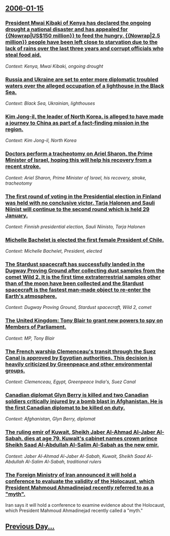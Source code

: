 ## [2006-01-15](/news/2006/01/15/index.md)

### [ President Mwai Kibaki of Kenya has declared the ongoing drought a national disaster and has appealed for {{Nowrap|US$150 million}} to feed the hungry. {{Nowrap|2.5 million}} people have been left close to starvation due to the lack of rains over the last three years and corrupt officials who steal food aid. ](/news/2006/01/15/president-mwai-kibaki-of-kenya-has-declared-the-ongoing-drought-a-national-disaster-and-has-appealed-for-nowrap-us-150-million-to-feed.md)
_Context: Kenya, Mwai Kibaki, ongoing drought_

### [ Russia and Ukraine are set to enter more diplomatic troubled waters over the alleged occupation of a lighthouse in the Black Sea. ](/news/2006/01/15/russia-and-ukraine-are-set-to-enter-more-diplomatic-troubled-waters-over-the-alleged-occupation-of-a-lighthouse-in-the-black-sea.md)
_Context: Black Sea, Ukrainian, lighthouses_

### [ Kim Jong-il, the leader of North Korea, is alleged to have made a journey to China as part of a fact-finding mission in the region. ](/news/2006/01/15/kim-jong-il-the-leader-of-north-korea-is-alleged-to-have-made-a-journey-to-china-as-part-of-a-fact-finding-mission-in-the-region.md)
_Context: Kim Jong-il, North Korea_

### [ Doctors perform a tracheotomy on Ariel Sharon, the Prime Minister of Israel, hoping this will help his recovery from a recent stroke. ](/news/2006/01/15/doctors-perform-a-tracheotomy-on-ariel-sharon-the-prime-minister-of-israel-hoping-this-will-help-his-recovery-from-a-recent-stroke.md)
_Context: Ariel Sharon, Prime Minister of Israel, his recovery, stroke, tracheotomy_

### [ The first round of voting in the Presidential election in Finland was held with no conclusive victor. Tarja Halonen and Sauli Niinist will continue to the second round which is held 29 January. ](/news/2006/01/15/the-first-round-of-voting-in-the-presidential-election-in-finland-was-held-with-no-conclusive-victor-tarja-halonen-and-sauli-niinisto-will.md)
_Context: Finnish presidential election, Sauli Niinisto, Tarja Halonen_

### [ Michelle Bachelet is elected the first female President of Chile. ](/news/2006/01/15/michelle-bachelet-is-elected-the-first-female-president-of-chile.md)
_Context: Michelle Bachelet, President, elected_

### [ The Stardust spacecraft has successfully landed in the Dugway Proving Ground after collecting dust samples from the comet Wild 2. It is the first time extraterrestrial samples other than of the moon have been collected and the Stardust spacecraft is the fastest man-made object to re-enter the Earth's atmosphere. ](/news/2006/01/15/the-stardust-spacecraft-has-successfully-landed-in-the-dugway-proving-ground-after-collecting-dust-samples-from-the-comet-wild-2-it-is-the.md)
_Context: Dugway Proving Ground, Stardust spacecraft, Wild 2, comet_

### [ The United Kingdom: Tony Blair to grant new powers to spy on Members of Parliament. ](/news/2006/01/15/the-united-kingdom-tony-blair-to-grant-new-powers-to-spy-on-members-of-parliament.md)
_Context: MP, Tony Blair_

### [ The French warship Clemenceau's transit through the Suez Canal is approved by Egyptian authorities. This decision is heavily criticized by Greenpeace and other environmental groups. ](/news/2006/01/15/the-french-warship-clemenceau-s-transit-through-the-suez-canal-is-approved-by-egyptian-authorities-this-decision-is-heavily-criticized-by.md)
_Context: Clemenceau, Egypt, Greenpeace India's, Suez Canal_

### [ Canadian diplomat Glyn Berry is killed and two Canadian soldiers critically injured by a bomb blast in Afghanistan. He is the first Canadian diplomat to be killed on duty. ](/news/2006/01/15/canadian-diplomat-glyn-berry-is-killed-and-two-canadian-soldiers-critically-injured-by-a-bomb-blast-in-afghanistan-he-is-the-first-canadia.md)
_Context: Afghanistan, Glyn Berry, diplomat_

### [ The ruling emir of Kuwait, Sheikh Jaber Al-Ahmad Al-Jaber Al-Sabah, dies at age 79. Kuwait's cabinet names crown prince Sheikh Saad Al-Abdullah Al-Salim Al-Sabah as the new emir. ](/news/2006/01/15/the-ruling-emir-of-kuwait-sheikh-jaber-al-ahmad-al-jaber-al-sabah-dies-at-age-79-kuwait-s-cabinet-names-crown-prince-sheikh-saad-al-abdu.md)
_Context: Jaber Al-Ahmad Al-Jaber Al-Sabah, Kuwait, Sheikh Saad Al-Abdullah Al-Salim Al-Sabah, traditional rulers_

### [ The Foreign Ministry of Iran announced it will hold a conference to evaluate the validity of the Holocaust, which President Mahmoud Ahmadinejad recently referred to as a "myth". ](/news/2006/01/15/the-foreign-ministry-of-iran-announced-it-will-hold-a-conference-to-evaluate-the-validity-of-the-holocaust-which-president-mahmoud-ahmadin.md)
Iran says it will hold a conference to examine evidence about the Holocaust, which President Mahmoud Ahmadinejad recently called a &quot;myth.&quot;

## [Previous Day...](/news/2006/01/14/index.md)

